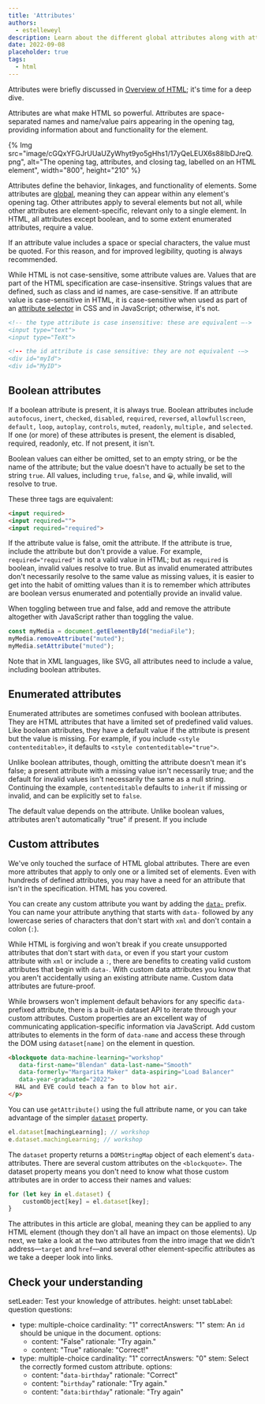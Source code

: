 ```yaml
---
title: 'Attributes'
authors:
  - estelleweyl
description: Learn about the different global attributes along with attributes specific to particular HTML elements.
date: 2022-09-08
placeholder: true
tags:
  - html
---
```


Attributes were briefly discussed in [Overview of HTML](/learn/html/overview/#attributes); it's time for a deep dive.

Attributes are what make HTML so powerful. Attributes are space-separated names and name/value pairs appearing in the opening tag,
providing information about and functionality for the element.

{% Img src="image/cGQxYFGJrUUaUZyWhyt9yo5gHhs1/17yQeLEUX6s88IbDJreQ.png", alt="The opening tag, attributes, and closing tag, labelled on an HTML element", width="800", height="210" %}

Attributes define the behavior, linkages, and functionality of elements. Some attributes are [global](#global-attributes), meaning they can appear
within any element's opening tag. Other attributes apply to several elements but not all, while other attributes are element-specific,
relevant only to a single element. In HTML, all attributes except boolean, and to some extent enumerated attributes, require a value.

If an attribute value includes a space or special characters, the value must be quoted. For this reason, and for improved legibility,
quoting is always recommended.

While HTML is not case-sensitive, some attribute values are. Values that are part of the HTML specification are case-insensitive.
Strings values that are defined, such as class and id names, are case-sensitive. If an attribute value is case-sensitive in HTML,
it is case-sensitive when used as part of an [attribute selector](https://developer.mozilla.org/docs/Web/CSS/Attribute_selectors) in CSS and in JavaScript; otherwise, it's not.

```html
<!-- the type attribute is case insensitive: these are equivalent –->
<input type="text">
<input type="TeXt">

<!-- the id attribute is case sensitive: they are not equivalent -–>
<div id="myId">
<div id="MyID">
```

## Boolean attributes

If a boolean attribute is present, it is always true. Boolean attributes include `autofocus`, `inert`, `checked`, `disabled`,
`required`, `reversed`, `allowfullscreen`, `default,` `loop`, `autoplay`, `controls`, `muted`, `readonly`, `multiple,` and `selected`.
If one (or more) of these attributes is present, the element is disabled, required, readonly, etc. If not present, it isn't.

Boolean values can either be omitted, set to an empty string, or be the name of the attribute; but the value doesn't have to actually
be set to the string `true`. All values, including `true`, `false`, and `😀`, while invalid, will resolve to true.

These three tags are equivalent:

```html
<input required>
<input required="">
<input required="required">
```

If the attribute value is false, omit the attribute. If the attribute is true, include the attribute but don't provide a value.
For example, `required="required"` is not a valid value in HTML; but as `required` is boolean, invalid values resolve to true.
But as invalid enumerated attributes don't necessarily resolve to the same value as missing values, it is easier to get into the
habit of omitting values than it is to remember which attributes are boolean versus enumerated and potentially provide an invalid value.

When toggling between true and false, add and remove the attribute altogether with JavaScript rather than toggling the value.

```js
const myMedia = document.getElementById("mediaFile");
myMedia.removeAttribute("muted");
myMedia.setAttribute("muted");
```

Note that in XML languages, like SVG, all attributes need to include a value, including boolean attributes.

## Enumerated attributes

Enumerated attributes are sometimes confused with boolean attributes. They are HTML attributes that have a limited set of predefined valid values.
Like boolean attributes, they have a default value if the attribute is present but the value is missing. For example, if you include `<style contenteditable>`,
it defaults to `<style contenteditable="true">`.

Unlike boolean attributes, though, omitting the attribute doesn't mean it's false; a present attribute with a missing value
isn't necessarily true; and the default for invalid values isn't necessarily the same as a null string. Continuing the example,
`contenteditable` defaults to `inherit` if missing or invalid, and can be explicitly set to `false`.

The default value depends on the attribute. Unlike boolean values, attributes aren't automatically "true" if present. If you
include <style contenteditable="false">, the element is not editable. If the value is invalid, such as <style contenteditable="😀">,
or, surprisingly, <style contenteditable="contenteditable">, the value is invalid and defaults to `inherit`.

In most cases with enumerated attributes, missing and invalid values are the same. For example, if the `type` attribute on an `<input>`
is missing, present but without a value, or has an invalid value, it defaults to `text`. While this behavior is common, it is not a rule.
Because of this, it's important to know which attributes are boolean versus enumerated; omit values if possible so you don't get them wrong, and look up the value as needed.

<a id='global-attributes'></a>
## Global attributes

Global attributes are attributes that can be set on any HTML element, including elements in the <head>. There are more than
[30 global attributes](https://developer.mozilla.org/docs/Web/HTML/Global_attributes#list_of_global_attributes). While these can all, in theory, be added to any HTML element, some global attributes have no effect
when set on some elements; for example, setting `hidden` on a `<meta>` as meta content is not displayed.

### `id`

The global attribute `id` is used to define a unique identifier for an element. It serves many purposes, including:
1.	being the target of a link's fragment identifier
2.	identifying an element for scripting
3.	associating a form element with its label
4. 	providing a label or description for assistive technologies
5.	targeting styles with (high specificity or as attribute selectors) CSS.

The `id` value is a string with no spaces. If it contains a space, the document won't break, but you'll have to target the
`id` with escape characters in your HTML, CSS, and JS. All other characters are valid. An `id` value can be `😀` or `.class`,
but is not a good idea. To make programming easier for your current and future self, make the `id`'s first character a letter,
and use only ASCII letters, digits, '_', and '-'. It's good practice to come up with an `id` naming convention and then stick to it,
as `id` values are case-sensitive.

The`id` should be unique to the document. The layout of your page probably won't break if an `id` is used more than once,
but your JavaScript, links, and element interactions may not act as expected.

#### Link fragment identifier

The navigation bar includes four links. We will cover the link element later, but for now, realize links are not restricted
to HTTP-based URLs; they can be fragment identifiers to sections of the page in the current document (or in other documents).

On the machine learning workshop site, the navigation bar in the page header includes four links:

```html
    <nav>
      <a href="#reg">Register</a>
 <a href="#about">About</a>
      <a href="#teachers">Instructors</a>
      <a href="#feedback">Testimonials</a>
    </nav>
```
{% Img src="image/cGQxYFGJrUUaUZyWhyt9yo5gHhs1/yBTmDlb9qs7ApkHh1xpB.png", alt="Navigation bar: register, about, instructors, testimonials", width="686", height="90" %}

The href attribute provides the hyperlink that activating the link directs the user to. When a URL includes a hash mark (#)
followed by a string of characters, that string is a fragment identifier. If that string matches an `id` of an element in the
web page, the fragment is an anchor, or bookmark, to that element. The browser will scroll to the point where the anchor is defined.

These four links point to four sections of our page identified by their `id` attribute. When the user clicks on any of the
four links in the navigation bar, the element linked to by the fragment identifier, the element containing the matching id
minus the #, scrolls into view.

The `<main>` content of the machine learning workshop has four sections with ids. When the site visitor clicks on one of the
links in the <nav>, the section with that fragment identifier scrolls into view. The markup is similar to:


```html
<section id="reg">
<h2>Machine Learning Workshop Tickets</h2>
</section>

<section id="about">
<h2>What you'll learn</h2>
</section>

<section id="teachers">
<h2>Your Instructors</h2>
<h3>Hal 9000 <span>&amp;</span> EVE</h3>
</section>

<section id="feedback">
<h2>What it's like to learn good and do other stuff good too</h2>
</section>
```

Comparing the fragment identifiers in the <nav> links, you'll note that each matches the `id` of a <section> in <main>.
The browser gives us a free "top of page" link. Setting `href="#top"`, case-insensitive, or simply `href="#"`, will scroll
the user to the top of the page.

The hash-mark separator in the `href` is not part of the fragment identifier. The fragment identifier is always the last
part of the URL and is not sent to the server.

#### Scripting

On MLW.com, there is an easter egg for mouse users only. Clicking the light switch toggles the page on and off.

The markup for the light switch image is:
```html
<img src="svg/switch2.svg" id="switch"
    alt="light switch" class="light" />
```
The `id` attribute can be used as the parameter for the [`getElementById()`](https://developer.mozilla.org/docs/Web/API/Document/getElementById) method and, with a `#` prefix, as part of a
parameter for the [`querySelector()`](https://developer.mozilla.org/docs/Web/API/Document/querySelector) and [`querySelectorAll()`](https://developer.mozilla.org/docs/Web/API/Document/querySelectorall) methods.

```js
const switchViaID = document.getElementById("switch");
const switchViaSelector = document.querySelector("#switch");
``
Our one JavaScript function makes use of this ability to target elements by their `id` attribute:

```html
<script>
    const onoff = document.getElementById('switch'); /* switch is a reserved word in js, so we us onoff instead */
    onoff.addEventListener('click', function(){
   	 document.body.classList.toggle('black');
    });
</script>
```
### <label>

The [HTML <label> element](https://developer.mozilla.org/docs/Web/HTML/Element/label) has a `for` attribute that takes as its value the `id` of the form control with which it is associated.
Creating an explicit label by including an `id` on every form control and pairing each with the label's `for` attribute ensures
that every form control has an associated label.

```html
<p>
  <label for="username">Username or email</label>
  <input id="username" name="username" autocomplete="email">
</p>
<p>
  <label for="password">Password</label>
  <input id="password" name="password" type="password" autocomplete="off">
</p>
```

While each label can be associated with exactly one form control, a form control may have more than one associated label.

```html
<label for="minutes">Send me a reminder</label> <input type="number" name="min" id="minutes"> <label for="minutes">before the workshop resumes</label>.
```

{% Aside %}
If the form control is nested between the <label>'s opening and closing tags, the `for` and `id` attributes
aren't required: this is called an "implicit" label. Labels let all users know what each form control is for.

```html
<label>Send me a reminder</label> <input type="number" name="min"> before the workshop resumes</label>.
```
{% EndAside %}

The association between `for` and `id` makes the information available to users of assistive technologies. In addition,
clicking anywhere on a label gives focus to the associated element, extending the control's click area. This isn't just helpful
to people with dexterity issues making mousing less accurate; it also helps every mobile device user with fingers wider than a radio
button.

```html
<fieldset>
<legend>Question 5: Who is an aspiring load balancer?</legend>
<ul>
<li>
<input type="radio" name="q5" value="blendan" id="q5blendan">
<label for="q5blendan">Blendan Smooth</label>
</li>
<li>
<input type="radio" name="q5" value="hoover" id="q5hoover">
<label for="q5hoover">Hoover Sukhdeep</label>
</li>
	</ul>
</fieldset>
```

In this code example, the fake fifth question of a fake quiz is a single select multiple-choice question. Each form control has an explicit
label, with a unique `id` for each. To ensure we don't accidentally duplicate an id, the id value is a combination of the question number and the value.

When including radio buttons, as the labels describe the value of the radio buttons, we encompass all the same-named buttons in a `<fieldset>`
with the `<legend>` being the label, or question, for the entire set.

#### Other accessibility uses

The use of `id` in accessibility and usability is not limited to labels. In [introduction to text](/learn/html/text-basics), a `<section>`
was converted into region landmark by referencing the `id` of an `<h2>` as the value of the `<section>`'s `aria-labelledby` to provide
the accessible name:

```html
<section id="about" aria-labelledby="about_heading">
<h2 id="about_heading">What you'll learn</h2>
```

There are over 50 `aria-*` states and properties that can be used to ensure accessibility. [`aria-labelledby`](https://developer.mozilla.org/docs/Web/Accessibility/ARIA/Attributes/aria-labelledby), [`aria-describedby`](https://developer.mozilla.org/docs/Web/Accessibility/ARIA/Attributes/aria-describedby),
[`aria-details`](https://developer.mozilla.org/docs/Web/Accessibility/ARIA/Attributes/aria-details), and [`aria-owns`](https://developer.mozilla.org/docs/Web/Accessibility/ARIA/Attributes/aria-owns) take as their value a space-separated `id` reference list. [`aria-activedescendant`](https://developer.mozilla.org/docs/Web/Accessibility/ARIA/Attributes/aria-activedescendant), which
identifies the currently focused descendant element, takes as its value a single `id` reference: that of the single element
that has focus (only one element can be focused at a time).

{% Aside %}
Using `aria-labelledby`, you can create a reverse association from a form control to multiple labels, including text not
nested in a <label>, whether the text labels more than one form control or not. If a control has both `<label>` and `aria-labelledby`, the `aria-labelledby`
has precedence; users will not hear the <label> text unless the `aria-labelledby` includes the id of the label.
{% EndAside %}

#### CSS selectors
In CSS, you can target each section using an id selector, such as `#feedback` or, for less [specificity](https://developer.mozilla.org/docs/Web/CSS/Specificity), a case-sensitive
[attribute selector](/learn/css/selectors/#attribute-selector), `[id="feedback"]`.

### `class`
The `class` attribute provides an additional way of targeting elements with CSS (and JavaScript), but serves no other purpose
in HTML (though frameworks and component libraries may use them). The class attribute takes as its value a space-separated list
of the case-sensitive classes for the element.

{% Aside %}
Elements can be selected with CSS selectors and DOM methods based on their element names, attributes, attribute values,
position within the DOM tree, etc. Semantic HTML provides meaningful hooks, making the addition of class names often unnecessary.
The unique difference between including a class name and using [`document.getElementsByClassName()`](https://developer.mozilla.org/docs/Web/API/Document/getElementsByClassName) versus targeting elements
based on attributes and page structure with the more robust document.querySelectorAll() is that the former returns a live node list, the latter
is static.
{% EndAside %}

Building a sound semantic structure enables the targeting of elements based on their placement and function. Sound structure
enables the use of descendant element selectors, relational selectors, and attribute selectors. As you learn about attributes
throughout this section, consider how elements with the same attributes or attribute values can be styled. It's not that you
shouldn't use the class attribute, it's just that most developers don't realize they often don't need to.

Thus far, MLW has not used any classes. Can a site be launched without a single class name? We'll see.

### `style`
The `style` attribute enables applying inline styles, which are styles applied to the single element on which the attribute is set.
The `style` attribute takes as its value CSS property value pairs, with the value's syntax being the same as the contents of a
CSS style block: properties are followed by a colon, just like in CSS, and semicolons end each declaration, coming after the value.

The styles are only applied to the element on which the attribute is set, with descendants inheriting inherited property values if not
overridden by other style declarations on nested elements or in <style> blocks or style sheets. As the value comprises the equivalent of the contents
of a single style block applied to that element only, it can't be used for generated content, to create keyframe animations, or to apply any
other at-rules.

While `style` is indeed a global attribute, using it is not recommended. Rather, define styles in a separate file or files.
That said, the `style` attribute can come in handy during development to enable quick styling such as for testing purposes. Then take the
'solution' style and stick it in your linked [CSS](/learn/css/) file.

### `tabindex`
The `tabindex` attribute can be added to any element to enable it to receive focus. The `tabindex` value defines whether it
gets added to the tab order, and, optionally, into a non-default tabbing order.

The `tabindex` attribute takes as its value an integer. A negative value (the convention is to use `-1`) makes an element capable
of receiving focus, such as via JavaScript, but does not add the element to the tabbing sequence. A `tabindex` value of `0` makes
the element focusable and reachable via tabbing, adding it to the default tab order of the page in source code order. A value of `1`
or more puts the element into a prioritized focus sequence and is not recommended.

On this page, there is a share functionality using a <share-action> custom element acting as a <button>. The `tabindex` of zero
is included to add the custom element into the keyboard default tabbing order:

```html
<share-action authors="@estellevw" data-action="click" data-category="web.dev" data-icon="share" data-label="share, twitter" role="button" tabindex="0">
<svg aria-label="share" role="img" xmlns="http://www.w3.org/2000/svg">
<use href="#shareIcon" />
    </svg>
<span>Share</span>
    </share-action>
```

The [`role` of `button`](https://developer.mozilla.org/docs/Web/Accessibility/ARIA/Roles/button_role) informs screen reader users that this element should behave like a button. JavaScript is used to ensure
the button functionality promise is kept; including handling both [click](https://developer.mozilla.org/docs/Web/API/Element/click_event) and [keydown](https://developer.mozilla.org/docs/Web/API/Element/keydown_event) events as well as handling Enter and Space key keypresses.

Form controls, links, buttons, and [content editable](#contenteditable) elements are able to receive focus; when a keyboard user hits the tab key,
focus moves to the next focusable element as if they had `tabindex="0"` set. Other elements are not focusable by default. Adding the `tabindex`
attribute to those elements enables them to receive focus when they would otherwise not.

If a document includes elements with a `tabindex` of `1` or more, they are included in a separate tab sequence. As you'll notice in the codepen,
tabbing begins in a separate sequence, in order of lowest value to highest value, before going through those in the regular sequence in source order.


<figure>
  {% Codepen {
    user: 'estelle',
    id: 'QWrBYdW',
    height: 585,
    tab: 'result'
  } %}
</figure>

Altering the tabbing order can create a really bad user experience. It makes it difficult to rely on assistive technology—keyboards and screen readers alike—to navigate
your content. It is also difficult as a developer to manage and maintain. Focus is important; there is an entire module discussing focus and focus order.

### `role`

The [`role` attribute](https://developer.mozilla.org/docs/Web/Accessibility/ARIA/Roles) is part of the [ARIA specification](https://w3c.github.io/aria/#introroles),
rather than the [WHATWG HMTL specification](https://html.spec.whatwg.org/#global-attributes:attr-aria-role). The `role` attribute can
be used to provide semantic meaning to content, enabling screen readers to inform site users of an object's expected user interaction.

There are a few common UI widgets, such as [comboboxes](https://developer.mozilla.org/docs/Web/Accessibility/ARIA/Roles/combobox_role),
[menubars](https://developer.mozilla.org/docs/Web/Accessibility/ARIA/Roles/menubar_role), [tablists](https://developer.mozilla.org/docs/Web/Accessibility/ARIA/Roles/tablist_role),
and [treegrids](https://developer.mozilla.org/docs/Web/Accessibility/ARIA/Roles/treegrid_role), that have no native HTML equivalent.
For example, when creating a tabbed design pattern, the [`tab`](https://developer.mozilla.org/docs/Web/Accessibility/ARIA/Roles/tab_role), `tablist` and
[`tabpanel`](https://developer.mozilla.org/docs/Web/Accessibility/ARIA/Roles/tabpanel_role) roles can be used. Someone who can physically see
the user-interface has learned by experience how to navigate the widget and make different panels visible by clicking on associated tabs.
Including the `tab` role with <button role="tab"> when a group of buttons is used to show different panels lets the screen reader user know
that the <button> that currently has focus can toggle a related panel into view rather than implementing typical button-like functionality.

The `role` attribute doesn't change browser behavior or alter keyboard or pointer device interactions—adding `role="button"`to a <span>
does not turn it into a <button>. This is why using semantic HTML elements for their intended purpose is recommended. However, when using
the right element is not possible, the `role` attribute enables informing screen reader users when a non-semantic element has been retrofitted
into a semantic element's role.

<a id='contenteditable'></a>
### `contenteditable`

An element with the `contenteditable` attribute set to `true` is editable, is focusable, and is added to the tab order as if
`tabindex="0"` were set. Contenteditable is an enumerated attribute supporting the values `true` and `false`, with a default value of `inherit`
if the attribute is not present or has an invalid value.

These three opening tags are equivalent:

```html
<style contenteditable>
<style contenteditable="">
<style contenteditable="true">
```

If you include <style contenteditable="false">, the element is not editable (unless it's by default editable, like a <textarea>).
If the value is invalid, such as <style contenteditable="😀"> or <style contenteditable="contenteditable">, the value defaults to `inherit`.

To toggle between states, query the value of the [HTMLElement.isContentEditable](https://developer.mozilla.org/docs/Web/API/HTMLElement/contentEditable) readonly property.

```js
const editor = document.getElementById("myElement");
if(editor.contentEditable) {
    editor.setAttribute("contenteditable", "false);
} else {
   editor.setAttribute("contenteditable", "");
}
```

Alternatively, this property can be specified by setting `editor.contentEditable` to `true`, `false`, or `inherit`.

Global attributes can be applied to all elements, even `<style>` elements. You can use attributes and a bit of CSS to make a live CSS editor.

```css
<style contenteditable>
style {
   color: inherit;
   display:block;
   border: 1px solid;
  font: inherit;
  font-family: monospace;
  padding:10px;
}
</style>
```

Try changing the `color` of the` style` to something other than `inherit`. Then try changing the `style` to a `p` selector.
Don't remove the display property or the style block will disappear.

<style contenteditable>
style {
 color: inherit;
 display:block;
border: 1px solid;
font: inherit;
font-family: monospace;
padding:10px;
}
</style>

## Custom attributes

We've only touched the surface of HTML global attributes. There are even more attributes that apply to only one or a limited set of elements.
Even with hundreds of defined attributes, you may have a need for an attribute that isn't in the specification. HTML has you covered.

You can create any custom attribute you want by adding the [`data-`](https://developer.mozilla.org/docs/Web/HTML/Global_attributes/data-*) prefix. You can name your attribute anything that starts with `data-`
followed by any lowercase series of characters that don't start with `xml` and don't contain a colon (`:`).

While HTML is forgiving and won't break if you create unsupported attributes that don't start with `data`, or even if you start
your custom attribute with `xml` or include a `:`, there are benefits to creating valid custom attributes that begin with `data-`.
With custom data attributes you know that you aren't accidentally using an existing attribute name. Custom data attributes are future-proof.

While browsers won't implement default behaviors for any specific `data-` prefixed attribute, there is a built-in dataset API
to iterate through your custom attributes. Custom properties are an excellent way of communicating application-specific information
via JavaScript. Add custom attributes to elements in the form of `data-name` and access these through the DOM using `dataset[name]`
on the element in question.

```html
<blockquote data-machine-learning="workshop"
   data-first-name="Blendan" data-last-name="Smooth"
   data-formerly="Margarita Maker" data-aspiring="Load Balancer"
   data-year-graduated="2022">
  HAL and EVE could teach a fan to blow hot air.
</p>
```

You can use `getAttribute()` using the full attribute name, or you can take advantage of the simpler [`dataset`](https://developer.mozilla.org/docs/Web/API/HTMLElement/dataset) property.

```javascript
el.dataset[machingLearning]; // workshop
e.dataset.machingLearning; // workshop
```

The `dataset` property returns a `DOMStringMap` object of each element's `data-` attributes. There are several custom attributes
on the `<blockquote>`. The dataset property means you don't need to know what those custom attributes are in order to access their
names and values:

```js
for (let key in el.dataset) {
    customObject[key] = el.dataset[key];
}
```

The attributes in this article are global, meaning they can be applied to any HTML element (though they don't all have an impact on
those elements). Up next, we take a look at the two attributes from the intro image that we didn't address—`target` and `href`—and
several other element-specific attributes as we take a deeper look into links.

## Check your understanding

setLeader: Test your knowledge of attributes.
height: unset
tabLabel: question
questions:
- type: multiple-choice
  cardinality: "1"
  correctAnswers: "1"
  stem: An `id` should be unique in the document.
  options:
  - content: "False"
    rationale: "Try again."
  - content: "True"
    rationale: "Correct!"
- type: multiple-choice
  cardinality: "1"
  correctAnswers: "0"
  stem: Select the correctly formed custom attribute.
  options:
  - content: "`data-birthday`"
    rationale: "Correct"
  - content: "`birthday`"
    rationale: "Try again."
  - content: "`data:birthday`"
    rationale: "Try again"
